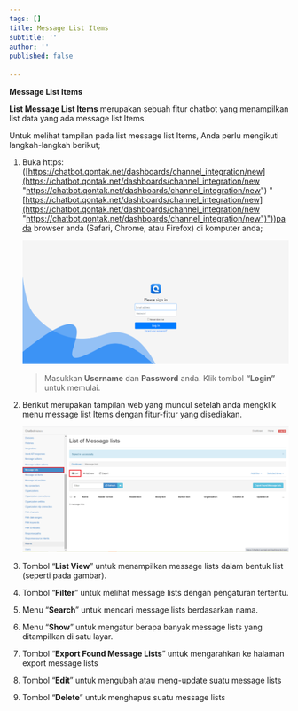 ```yaml
---
tags: []
title: Message List Items
subtitle: ''
author: ''
published: false

---
```

**Message List Items**

**List Message List Items** merupakan sebuah fitur chatbot yang menampilkan list data yang ada message list Items.

Untuk melihat tampilan pada list message list Items, Anda perlu mengikuti langkah-langkah berikut;

1. Buka https: ([https://chatbot.qontak.net/dashboards/channel_integration/new](https://chatbot.qontak.net/dashboards/channel_integration/new "https://chatbot.qontak.net/dashboards/channel_integration/new") "[https://chatbot.qontak.net/dashboards/channel_integration/new](https://chatbot.qontak.net/dashboards/channel_integration/new "https://chatbot.qontak.net/dashboards/channel_integration/new")"))pada browser anda (Safari, Chrome, atau Firefox) di komputer anda;

   ![](/uploads/channell.PNG)

   > Masukkan **Username** dan **Password** anda. Klik tombol **“Login”** untuk memulai.
2. Berikut merupakan tampilan web yang muncul setelah anda mengklik menu message list Items dengan fitur-fitur yang disediakan.

   ![](/uploads/messagelists1.PNG)
3. Tombol “**List View**” untuk menampilkan message lists dalam bentuk list (seperti pada gambar).
4. Tombol “**Filter**” untuk melihat message lists dengan pengaturan tertentu.
5. Menu “**Search**” untuk mencari message lists berdasarkan nama.
6. Menu “**Show**” untuk mengatur berapa banyak message lists yang ditampilkan di satu layar.
7. Tombol “**Export Found Message Lists**” untuk mengarahkan ke halaman export message lists
8. Tombol “**Edit**” untuk mengubah atau meng-update suatu message lists
9. Tombol “**Delete**” untuk menghapus suatu message lists